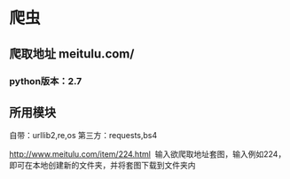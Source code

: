 #   爬虫
##  爬取地址 meitulu.com/
### python版本：2.7

## 所用模块
自带：urllib2,re,os
第三方：requests,bs4

http://www.meitulu.com/item/224.html  输入欲爬取地址套图，输入例如224，
即可在本地创建新的文件夹，并将套图下载到文件夹内


